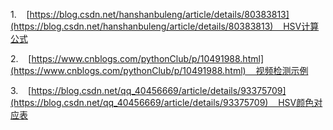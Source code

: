 1.    [https://blog.csdn.net/hanshanbuleng/article/details/80383813](https://blog.csdn.net/hanshanbuleng/article/details/80383813)    HSV计算公式

2.    [https://www.cnblogs.com/pythonClub/p/10491988.html](https://www.cnblogs.com/pythonClub/p/10491988.html)    视频检测示例

3.    [https://blog.csdn.net/qq_40456669/article/details/93375709](https://blog.csdn.net/qq_40456669/article/details/93375709)    HSV颜色对应表


